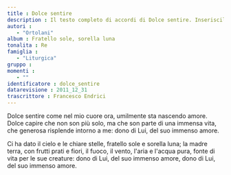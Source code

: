 ```yaml
--- 
title : Dolce sentire
description : Il testo completo di accordi di Dolce sentire. Inseriscila nel tuo canzoniere!
autori : 
   - "Ortolani"
album : Fratello sole, sorella luna
tonalita : Re
famiglia : 
   - "Liturgica"
gruppo : 
momenti : 
   - ""
identificatore : dolce_sentire
datarevisione : 2011_12_31
trascrittore : Francesco Endrici
--- 
```




Dolce sentire come nel mio cuore
ora, umilmente sta nascendo amore.
Dolce capire che non son più solo,
ma che son parte di una immensa vita, 
che generosa risplende intorno a me: 
dono di Lui, del suo immenso amore.


Ci ha dato il cielo e le chiare stelle,
fratello sole e sorella luna;
la madre terra, con frutti prati e fiori,
il fuoco, il vento, l'aria e l'acqua pura,
fonte di vita per le sue creature: 
dono di Lui, del suo immenso amore, 
dono di Lui, del suo immenso amore.


